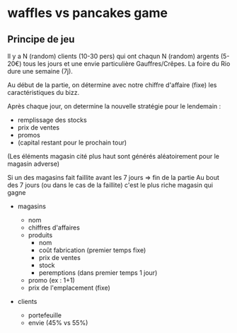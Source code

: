 # waffles vs pancakes game

## Principe de jeu

Il y a N (random) clients (10-30 pers) qui ont chaqun N (random) argents (5-20€) tous les jours et une envie particulière Gauffres/Crêpes.
La foire du Rio dure une semaine (7j).

Au début de la partie, on détermine avec notre chiffre d'affaire (fixe) les caractéristiques du bizz.

Après chaque jour, on determine la nouvelle stratégie pour le lendemain :
- remplissage des stocks
- prix de ventes
- promos
- (capital restant pour le prochain tour)

(Les éléments magasin cité plus haut sont générés aléatoirement pour le magasin adverse)

Si un des magasins fait faillite avant les 7 jours => fin de la partie
Au bout des 7 jours (ou dans le cas de la faillite) c'est le plus riche magasin qui gagne

- magasins
    - nom
    - chiffres d'affaires
    - produits
        - nom
        - coût fabrication (premier temps fixe)
        - prix de ventes
        - stock
        - peremptions (dans premier temps 1 jour)
    - promo (ex : 1+1)
    - prix de l'emplacement (fixe)

- clients
    - portefeuille
    - envie (45% vs 55%)





